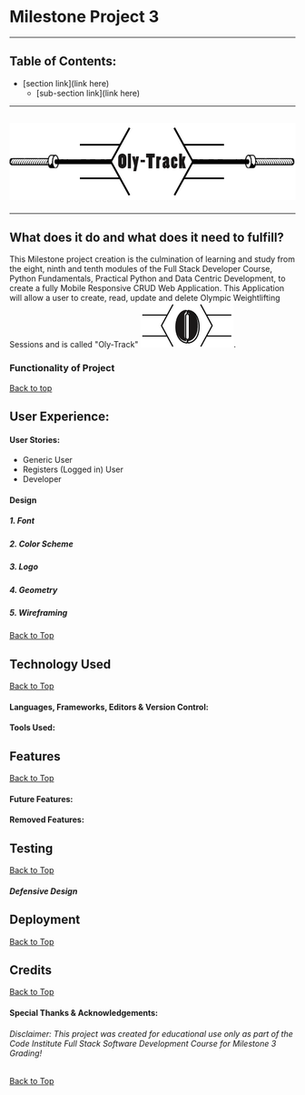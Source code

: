 # Milestone Project 3
***

## Table of Contents:
* [section link](link here)
    * [sub-section link](link here)

***

## ![Oly-Track Logo](static/images/Oly-Track-Logo.png)

***

## What does it do and what does it need to fulfill?
This Milestone project creation is the culmination of learning and study from the eight, ninth and tenth modules of the Full Stack Developer Course, Python Fundamentals, Practical Python and Data Centric Development, to create a fully Mobile Responsive CRUD Web Application. This Application will allow a user to create, read, update and delete Olympic Weightlifting Sessions and is called "Oly-Track" ![Oly-Track Favicon](static/images/Oly-Track-Favicon.png).

### Functionality of Project


[Back to top](#table-of-contents)

## User Experience:

#### User Stories:
* Generic User
* Registers (Logged in) User
* Developer

#### Design

##### 1. Font
##### 2. Color Scheme
##### 3. Logo
##### 4. Geometry
##### 5. Wireframing

[Back to Top](#table-of-contents)

## Technology Used

[Back to Top](#table-of-contents)

#### Languages, Frameworks, Editors & Version Control:

#### Tools Used:

## Features

[Back to Top](#table-of-contents)

#### Future Features:

#### Removed Features:

## Testing

[Back to Top](#table-of-contents)

##### Defensive Design

## Deployment

[Back to Top](#table-of-contents)

## Credits

[Back to Top](#table-of-contents)

#### Special Thanks & Acknowledgements:

###### <i>Disclaimer: This project was created for educational use only as part of the Code Institute Full Stack Software Development Course for Milestone 3 Grading!</i>

[Back to Top](#table-of-contents)